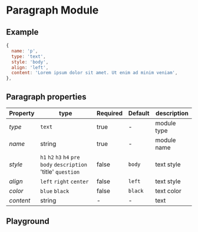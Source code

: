
# Paragraph Module

## Example
```jsx
{
  name: 'p',
  type: 'text',
  style: 'body',
  align: 'left',
  content: 'Lorem ipsum dolor sit amet. Ut enim ad minim veniam',
},
```

## Paragraph properties

| Property     | type           | Required | Default | description |
| ------------ | -------------- | -------- | ------- | ----------- |
| *type*       | `text`         | true     | -       | module type |
| *name*       | string         | true     | -       | module name |
| *style*      | `h1` `h2` `h3` `h4` `pre` `body` `description` 'title' `question` | false    | `body`       | text style |
| *align*      | `left` `right` `center`  | false    | `left`       | text style |
| *color*      | `blue` `black`  | false    | `black`       | text color |
| *content*    | string         | -        | -       | text        |


## Playground
